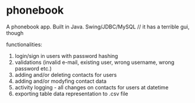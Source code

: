 # phonebook

A phonebook app. Built in Java. Swing/JDBC/MySQL
// it has a terrible gui, though

functionalities:
1. login/sign in users with password hashing
2. validations (invalid e-mail, existing user, wrong username, wrong password etc.)
3. adding and/or deleting contacts for users
4. adding and/or modyfing contact data
5. activity logging - all changes on contacts for users at datetime
6. exporting table data representation to .csv file

